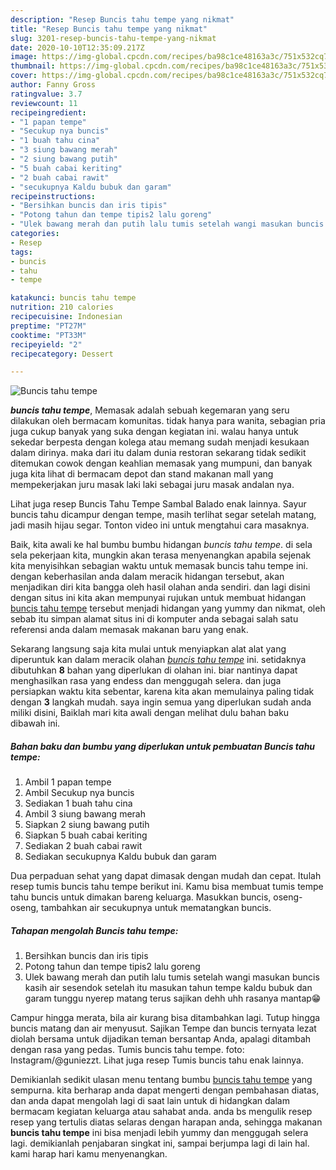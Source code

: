 ```yaml
---
description: "Resep Buncis tahu tempe yang nikmat"
title: "Resep Buncis tahu tempe yang nikmat"
slug: 3201-resep-buncis-tahu-tempe-yang-nikmat
date: 2020-10-10T12:35:09.217Z
image: https://img-global.cpcdn.com/recipes/ba98c1ce48163a3c/751x532cq70/buncis-tahu-tempe-foto-resep-utama.jpg
thumbnail: https://img-global.cpcdn.com/recipes/ba98c1ce48163a3c/751x532cq70/buncis-tahu-tempe-foto-resep-utama.jpg
cover: https://img-global.cpcdn.com/recipes/ba98c1ce48163a3c/751x532cq70/buncis-tahu-tempe-foto-resep-utama.jpg
author: Fanny Gross
ratingvalue: 3.7
reviewcount: 11
recipeingredient:
- "1 papan tempe"
- "Secukup nya buncis"
- "1 buah tahu cina"
- "3 siung bawang merah"
- "2 siung bawang putih"
- "5 buah cabai keriting"
- "2 buah cabai rawit"
- "secukupnya Kaldu bubuk dan garam"
recipeinstructions:
- "Bersihkan buncis dan iris tipis"
- "Potong tahun dan tempe tipis2 lalu goreng"
- "Ulek bawang merah dan putih lalu tumis setelah wangi masukan buncis kasih air sesendok setelah itu masukan tahun tempe kaldu bubuk dan garam tunggu nyerep matang terus sajikan dehh uhh rasanya mantap😁"
categories:
- Resep
tags:
- buncis
- tahu
- tempe

katakunci: buncis tahu tempe 
nutrition: 210 calories
recipecuisine: Indonesian
preptime: "PT27M"
cooktime: "PT33M"
recipeyield: "2"
recipecategory: Dessert

---
```



![Buncis tahu tempe](https://img-global.cpcdn.com/recipes/ba98c1ce48163a3c/751x532cq70/buncis-tahu-tempe-foto-resep-utama.jpg)

<b><i>buncis tahu tempe</i></b>, Memasak adalah sebuah kegemaran yang seru dilakukan oleh bermacam komunitas. tidak hanya para wanita, sebagian pria juga cukup banyak yang suka dengan kegiatan ini. walau hanya untuk sekedar berpesta dengan kolega atau memang sudah menjadi kesukaan dalam dirinya. maka dari itu dalam dunia restoran sekarang tidak sedikit ditemukan cowok dengan keahlian memasak yang mumpuni, dan banyak juga kita lihat di bermacam depot dan stand makanan mall yang mempekerjakan juru masak laki laki sebagai juru masak andalan nya.

Lihat juga resep Buncis Tahu Tempe Sambal Balado enak lainnya. Sayur buncis tahu dicampur dengan tempe, masih terlihat segar setelah matang, jadi masih hijau segar. Tonton video ini untuk mengtahui cara masaknya.

Baik, kita awali ke hal bumbu bumbu hidangan <i>buncis tahu tempe</i>. di sela sela pekerjaan kita, mungkin akan terasa menyenangkan apabila sejenak kita menyisihkan sebagian waktu untuk memasak buncis tahu tempe ini. dengan keberhasilan anda dalam meracik hidangan tersebut, akan menjadikan diri kita bangga oleh hasil olahan anda sendiri. dan lagi disini dengan situs ini kita akan mempunyai rujukan untuk membuat hidangan <u>buncis tahu tempe</u> tersebut menjadi hidangan yang yummy dan nikmat, oleh sebab itu simpan alamat situs ini di komputer anda sebagai salah satu referensi anda dalam memasak makanan baru yang enak.


Sekarang langsung saja kita mulai untuk menyiapkan alat alat yang diperuntuk kan dalam meracik olahan <u><i>buncis tahu tempe</i></u> ini. setidaknya dibutuhkan <b>8</b> bahan yang diperlukan di olahan ini. biar nantinya dapat menghasilkan rasa yang endess dan menggugah selera. dan juga persiapkan waktu kita sebentar, karena kita akan memulainya paling tidak dengan <b>3</b> langkah mudah. saya ingin semua yang diperlukan sudah anda miliki disini, Baiklah mari kita awali dengan melihat dulu bahan baku dibawah ini.

<!--inarticleads1-->

##### Bahan baku dan bumbu yang diperlukan untuk pembuatan Buncis tahu tempe:

1. Ambil 1 papan tempe
1. Ambil Secukup nya buncis
1. Sediakan 1 buah tahu cina
1. Ambil 3 siung bawang merah
1. Siapkan 2 siung bawang putih
1. Siapkan 5 buah cabai keriting
1. Sediakan 2 buah cabai rawit
1. Sediakan secukupnya Kaldu bubuk dan garam


Dua perpaduan sehat yang dapat dimasak dengan mudah dan cepat. Itulah resep tumis buncis tahu tempe berikut ini. Kamu bisa membuat tumis tempe tahu buncis untuk dimakan bareng keluarga. Masukkan buncis, oseng-oseng, tambahkan air secukupnya untuk mematangkan buncis. 

<!--inarticleads2-->

##### Tahapan mengolah Buncis tahu tempe:

1. Bersihkan buncis dan iris tipis
1. Potong tahun dan tempe tipis2 lalu goreng
1. Ulek bawang merah dan putih lalu tumis setelah wangi masukan buncis kasih air sesendok setelah itu masukan tahun tempe kaldu bubuk dan garam tunggu nyerep matang terus sajikan dehh uhh rasanya mantap😁


Campur hingga merata, bila air kurang bisa ditambahkan lagi. Tutup hingga buncis matang dan air menyusut. Sajikan Tempe dan buncis ternyata lezat diolah bersama untuk dijadikan teman bersantap Anda, apalagi ditambah dengan rasa yang pedas. Tumis buncis tahu tempe. foto: Instagram/@guniezzt. Lihat juga resep Tumis buncis tahu enak lainnya. 

Demikianlah sedikit ulasan menu tentang bumbu <u>buncis tahu tempe</u> yang sempurna. kita berharap anda dapat mengerti dengan pembahasan diatas, dan anda dapat mengolah lagi di saat lain untuk di hidangkan dalam bermacam kegiatan keluarga atau sahabat anda. anda bs mengulik resep resep yang tertulis diatas selaras dengan harapan anda, sehingga makanan <b>buncis tahu tempe</b> ini bisa menjadi lebih yummy dan menggugah selera lagi. demikianlah penjabaran singkat ini, sampai berjumpa lagi di lain hal. kami harap hari kamu menyenangkan.
